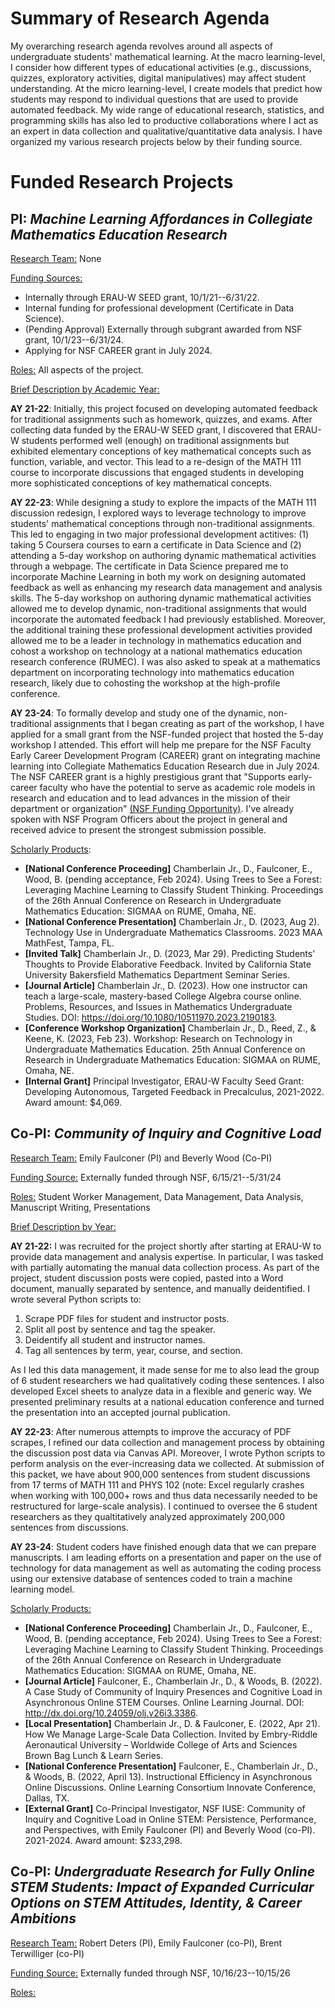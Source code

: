 # Summary of Research Agenda
My overarching research agenda revolves around all aspects of undergraduate students' mathematical learning. At the macro learning-level, I consider how different types of educational activities (e.g., discussions, quizzes, exploratory activities, digital manipulatives) may affect student understanding. At the micro learning-level, I create models that predict how students may respond to individual questions that are used to provide automated feedback. My wide range of educational research, statistics, and programming skills has also led to productive collaborations where I act as an expert in data collection and qualitative/quantitative data analysis. I have organized my various research projects below by their funding source. 

# Funded Research Projects
## **PI**: ***Machine Learning Affordances in Collegiate Mathematics Education Research***

<ins>Research Team:</ins> None

<ins>Funding Sources:</ins> 
- Internally through ERAU-W SEED grant, 10/1/21--6/31/22. 
- Internal funding for professional development (Certificate in Data Science). 
- (Pending Approval) Externally through subgrant awarded from NSF grant, 10/1/23--6/31/24. 
- Applying for NSF CAREER grant in July 2024.

<ins>Roles:</ins> All aspects of the project.

<ins>Brief Description by Academic Year:</ins> 

**AY 21-22**: Initially, this project focused on developing automated feedback for traditional assignments such as homework, quizzes, and exams. After collecting data funded by the ERAU-W SEED grant, I discovered that ERAU-W students performed well (enough) on traditional assignments but exhibited elementary conceptions of key mathematical concepts such as function, variable, and vector. This lead to a re-design of the MATH 111 course to incorporate discussions that engaged students in developing more sophisticated conceptions of key mathematical concepts. 

**AY 22-23**: While designing a study to explore the impacts of the MATH 111 discussion redesign, I explored ways to leverage technology to improve students' mathematical conceptions through non-traditional assignments. This led to engaging in two major professional development actitives: (1) taking 5 Coursera courses to earn a certificate in Data Science and (2) attending a 5-day workshop on authoring dynamic mathematical activities through a webpage. The certificate in Data Science prepared me to incorporate Machine Learning in both my work on designing automated feedback as well as enhancing my research data management and analysis skills. The 5-day workshop on authoring dynamic mathematical activities allowed me to develop dynamic, non-traditional assignments that would incorporate the automated feedback I had previously established. Moreover, the additional training these professional development activities provided allowed me to be a leader in technology in mathematics education and cohost a workshop on technology at a national mathematics education research conference (RUMEC). I was also asked to speak at a mathematics department on incorporating technology into mathematics education research, likely due to cohosting the workshop at the high-profile conference. 

**AY 23-24**: To formally develop and study one of the dynamic, non-traditional assignments that I began creating as part of the workshop, I have applied for a small grant from the NSF-funded project that hosted the 5-day workshop I attended. This effort will help me prepare for the NSF Faculty Early Career Development Program (CAREER) grant on integrating machine learning into Collegiate Mathematics Education Research due in July 2024. The NSF CAREER grant is a highly prestigious grant that "Supports early-career faculty who have the potential to serve as academic role models in research and education and to lead advances in the mission of their department or organization" [(NSF Funding Opportunity)](https://new.nsf.gov/funding/opportunities/faculty-early-career-development-program-career). I've already spoken with NSF Program Officers about the project in general and received advice to present the strongest submission possible.

<ins>Scholarly Products</ins>:
- **[National Conference Proceeding]** Chamberlain Jr., D., Faulconer, E., Wood, B. (pending acceptance, Feb 2024). Using Trees to See a Forest: Leveraging Machine Learning to Classify Student Thinking. Proceedings of the 26th Annual Conference on Research in Undergraduate Mathematics Education: SIGMAA on RUME, Omaha, NE. 
- **[National Conference Presentation]** Chamberlain Jr., D. (2023, Aug 2). Technology Use in Undergraduate Mathematics Classrooms. 2023 MAA MathFest, Tampa, FL.
- **[Invited Talk]** Chamberlain Jr., D. (2023, Mar 29). Predicting Students’ Thoughts to Provide Elaborative Feedback. Invited by California State University Bakersfield Mathematics Department Seminar Series.
- **[Journal Article]** Chamberlain Jr., D. (2023). How one instructor can teach a large-scale, mastery-based College Algebra course online. Problems, Resources, and Issues in Mathematics Undergraduate Studies. DOI: https://doi.org/10.1080/10511970.2023.2190183.
- **[Conference Workshop Organization]** Chamberlain Jr., D., Reed, Z., & Keene, K. (2023, Feb 23). Workshop: Research on Technology in Undergraduate Mathematics Education. 25th Annual Conference on Research in Undergraduate Mathematics Education: SIGMAA on RUME, Omaha, NE.
- **[Internal Grant]** Principal Investigator, ERAU-W Faculty Seed Grant: Developing Autonomous, Targeted Feedback in Precalculus, 2021-2022. Award amount: $4,069.

## **Co-PI**: ***Community of Inquiry and Cognitive Load***

<ins>Research Team:</ins> Emily Faulconer (PI) and Beverly Wood (Co-PI)

<ins>Funding Source:</ins> Externally funded through NSF, 6/15/21--5/31/24

<ins>Roles:</ins> Student Worker Management, Data Management, Data Analysis, Manuscript Writing, Presentations

<ins>Brief Description by Year:</ins>

**AY 21-22:** I was recruited for the project shortly after starting at ERAU-W to provide data management and analysis expertise. In particular, I was tasked with partially automating the manual data collection process. As part of the project, student discussion posts were copied, pasted into a Word document, manually separated by sentence, and manually deidentified. I wrote several Python scripts to:
1. Scrape PDF files for student and instructor posts.
2. Split all post by sentence and tag the speaker. 
3. Deidentify all student and instructor names.
4. Tag all sentences by term, year, course, and section. 

As I led this data management, it made sense for me to also lead the group of 6 student researchers we had qualitatively coding these sentences. I also developed Excel sheets to analyze data in a flexible and generic way. We presented preliminary results at a national education conference and turned the presentation into an accepted journal publication. 

**AY 22-23**: After numerous attempts to improve the accuracy of PDF scrapes, I refined our data collection and management process by obtaining the discussion post data via Canvas API. Moreover, I wrote Python scripts to perform analysis on the ever-increasing data we collected. At submission of this packet, we have about 900,000 sentences from student discussions from 17 terms of MATH 111 and PHYS 102 (note: Excel regularly crashes when working with 100,000+ rows and thus data necessarily needed to be restructured for large-scale analysis). I continued to oversee the 6 student researchers as they qualtitatively analyzed approximately 200,000 sentences from discussions.

**AY 23-24**: Student coders have finished enough data that we can prepare manuscripts. I am leading efforts on a presentation and paper on the use of technology for data management as well as automating the coding process using our extensive database of sentences coded to train a machine learning model. 

<ins>Scholarly Products:</ins>
- **[National Conference Proceeding]** Chamberlain Jr., D., Faulconer, E., Wood, B. (pending acceptance, Feb 2024). Using Trees to See a Forest: Leveraging Machine Learning to Classify Student Thinking. Proceedings of the 26th Annual Conference on Research in Undergraduate Mathematics Education: SIGMAA on RUME, Omaha, NE. 
- **[Journal Article]** Faulconer, E., Chamberlain Jr., D., & Woods, B. (2022). A Case Study of Community of Inquiry Presences and Cognitive Load in Asynchronous Online STEM Courses. Online Learning Journal. DOI: http://dx.doi.org/10.24059/olj.v26i3.3386.
- **[Local Presentation]** Chamberlain Jr., D. & Faulconer, E. (2022, Apr 21). How We Manage Large-Scale Data Collection. Invited by Embry-Riddle Aeronautical University – Worldwide College of Arts and Sciences Brown Bag Lunch & Learn Series.
- **[National Conference Presentation]** Faulconer, E., Chamberlain Jr., D., & Woods, B. (2022, April 13). Instructional Efficiency in Asynchronous Online Discussions. Online Learning Consortium Innovate Conference, Dallas, TX.
- **[External Grant]** Co-Principal Investigator, NSF IUSE: Community of Inquiry and Cognitive Load in Online STEM: Persistence, Performance, and Perspectives, with Emily Faulconer (PI) and Beverly Wood (co-PI). 2021-2024. Award amount: $233,298.

## **Co-PI**: ***Undergraduate Research for Fully Online STEM Students: Impact of Expanded Curricular Options on STEM Attitudes, Identity, & Career Ambitions***

<ins>Research Team:</ins> Robert Deters (PI), Emily Faulconer (co-PI), Brent Terwilliger (co-PI)

<ins>Funding Source:</ins> Externally funded through NSF, 10/16/23--10/15/26

<ins>Roles:</ins> 
